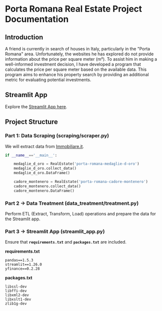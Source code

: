 # Porta Romana Real Estate Project Documentation

## Introduction

A friend is currently in search of houses in Italy, particularly in the "Porta Romana" area. Unfortunately, the websites he has explored do not provide information about the price per square meter (m²). To assist him in making a well-informed investment decision, I have developed a program that calculates the price per square meter based on the available data. This program aims to enhance his property search by providing an additional metric for evaluating potential investments.

## Streamlit App

Explore the [Streamlit App here](https://europe-real-estate-jxbcwmxjckth9gsfukbzdz.streamlit.app/).

## Project Structure

### Part 1: Data Scraping (scraping/scraper.py)

We will extract data from [Immobiliare.it](https://www.immobiliare.it/en/).


```Python
if __name__=='__main__':

    medaglie_d_oro = RealEstate('porta-romana-medaglie-d-oro')
    medaglie_d_oro.collect_data()
    medaglie_d_oro.DataFrame()

    cadore_montenero = RealEstate('porta-romana-cadore-montenero')
    cadore_montenero.collect_data()
    cadore_montenero.DataFrame()
```
    
### Part 2 → Data Treatment (data_treatment/treatment.py)

Perform ETL (Extract, Transform, Load) operations and prepare the data for the Streamlit app.

### Part 3 → Streamlit App (streamlit_app.py)

Ensure that **`requirements.txt`** and **`packages.txt`** are included.


**requirements.txt**

```plaintext
pandas==1.5.3
streamlit==1.26.0
yfinance==0.2.28
```
**packages.txt**

```plaintext
libssl-dev
libffi-dev
libxml2-dev
libxslt1-dev
zlib1g-dev
```
